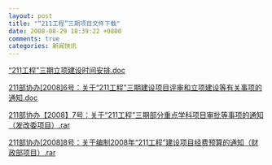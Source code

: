 ```yaml
---
layout: post
title: "“211工程”三期项目文件下载"
date: 2008-08-29 18:39:22 +0800
comments: true
categories: 新闻快讯
---
```



[“211工程”三期立项建设时间安排.doc](http://985.nju.edu.cn/ewebeditor/UploadFile/200882971234611.doc)

[211部协办[2008]6号：关于“211工程”三期建设项目评审和立项建设等有关事项的通知.doc](http://985.nju.edu.cn/ewebeditor/UploadFile/200882971341108.doc)

[211部协办【2008】7号：关于“211工程”三期部分重点学科项目审批等事项的通知（发改委项目）.rar](http://985.nju.edu.cn/ewebeditor/UploadFile/20088297915431.rar)

[211部协办[2008]8号：关于编制2008年“211工程”建设项目经费预算的通知（财政部项目）.rar](http://985.nju.edu.cn/ewebeditor/UploadFile/200882972443893.rar)


